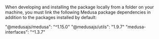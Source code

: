 When developing and installing the package locally from a folder on your machine, you must link the following Medusa package dependencies in addition to the packages installed by default:

"@medusajs/medusa": "^1.15.0"
"@medusajs/utils": "1.9.7"
"medusa-interfaces": "^1.3.7"